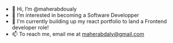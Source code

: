 - 👋 Hi, I’m @maherabdoualy
- 👀 I’m interested in becoming a Software Developper 
- 🌱 I'm currently building up my react portfolio to land a Frontend developer role!
- 📫 To reach me, email me at maherabdaly@gmail.com

<!---
maherabdoualy/maherabdoualy is a ✨ special ✨ repository because its `README.md` (this file) appears on your GitHub profile.
You can click the Preview link to take a look at your changes.
--->
